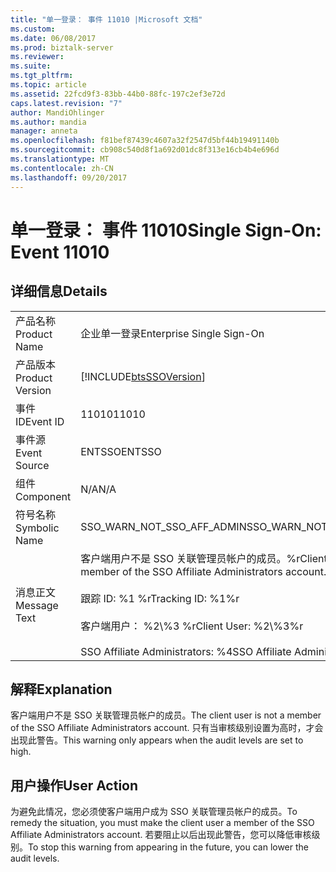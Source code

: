 ```yaml
---
title: "单一登录： 事件 11010 |Microsoft 文档"
ms.custom: 
ms.date: 06/08/2017
ms.prod: biztalk-server
ms.reviewer: 
ms.suite: 
ms.tgt_pltfrm: 
ms.topic: article
ms.assetid: 22fcd9f3-83bb-44b0-88fc-197c2ef3e72d
caps.latest.revision: "7"
author: MandiOhlinger
ms.author: mandia
manager: anneta
ms.openlocfilehash: f81bef87439c4607a32f2547d5bf44b19491140b
ms.sourcegitcommit: cb908c540d8f1a692d01dc8f313e16cb4b4e696d
ms.translationtype: MT
ms.contentlocale: zh-CN
ms.lasthandoff: 09/20/2017
---
```

# <a name="single-sign-on-event-11010"></a><span data-ttu-id="d226f-102">单一登录： 事件 11010</span><span class="sxs-lookup"><span data-stu-id="d226f-102">Single Sign-On: Event 11010</span></span>
## <a name="details"></a><span data-ttu-id="d226f-103">详细信息</span><span class="sxs-lookup"><span data-stu-id="d226f-103">Details</span></span>  
  
|||  
|-|-|  
|<span data-ttu-id="d226f-104">产品名称</span><span class="sxs-lookup"><span data-stu-id="d226f-104">Product Name</span></span>|<span data-ttu-id="d226f-105">企业单一登录</span><span class="sxs-lookup"><span data-stu-id="d226f-105">Enterprise Single Sign-On</span></span>|  
|<span data-ttu-id="d226f-106">产品版本</span><span class="sxs-lookup"><span data-stu-id="d226f-106">Product Version</span></span>|[!INCLUDE[btsSSOVersion](../includes/btsssoversion-md.md)]|  
|<span data-ttu-id="d226f-107">事件 ID</span><span class="sxs-lookup"><span data-stu-id="d226f-107">Event ID</span></span>|<span data-ttu-id="d226f-108">11010</span><span class="sxs-lookup"><span data-stu-id="d226f-108">11010</span></span>|  
|<span data-ttu-id="d226f-109">事件源</span><span class="sxs-lookup"><span data-stu-id="d226f-109">Event Source</span></span>|<span data-ttu-id="d226f-110">ENTSSO</span><span class="sxs-lookup"><span data-stu-id="d226f-110">ENTSSO</span></span>|  
|<span data-ttu-id="d226f-111">组件</span><span class="sxs-lookup"><span data-stu-id="d226f-111">Component</span></span>|<span data-ttu-id="d226f-112">N/A</span><span class="sxs-lookup"><span data-stu-id="d226f-112">N/A</span></span>|  
|<span data-ttu-id="d226f-113">符号名称</span><span class="sxs-lookup"><span data-stu-id="d226f-113">Symbolic Name</span></span>|<span data-ttu-id="d226f-114">SSO_WARN_NOT_SSO_AFF_ADMIN</span><span class="sxs-lookup"><span data-stu-id="d226f-114">SSO_WARN_NOT_SSO_AFF_ADMIN</span></span>|  
|<span data-ttu-id="d226f-115">消息正文</span><span class="sxs-lookup"><span data-stu-id="d226f-115">Message Text</span></span>|<span data-ttu-id="d226f-116">客户端用户不是 SSO 关联管理员帐户的成员。%r</span><span class="sxs-lookup"><span data-stu-id="d226f-116">Client user is not a member of the SSO Affiliate Administrators account.%r</span></span><br /><br /> <span data-ttu-id="d226f-117">跟踪 ID: %1 %r</span><span class="sxs-lookup"><span data-stu-id="d226f-117">Tracking ID: %1%r</span></span><br /><br /> <span data-ttu-id="d226f-118">客户端用户： %2\\%3 %r</span><span class="sxs-lookup"><span data-stu-id="d226f-118">Client User: %2\\%3%r</span></span><br /><br /> <span data-ttu-id="d226f-119">SSO Affiliate Administrators: %4</span><span class="sxs-lookup"><span data-stu-id="d226f-119">SSO Affiliate Administrators: %4</span></span>|  
  
## <a name="explanation"></a><span data-ttu-id="d226f-120">解释</span><span class="sxs-lookup"><span data-stu-id="d226f-120">Explanation</span></span>  
 <span data-ttu-id="d226f-121">客户端用户不是 SSO 关联管理员帐户的成员。</span><span class="sxs-lookup"><span data-stu-id="d226f-121">The client user is not a member of the SSO Affiliate Administrators account.</span></span> <span data-ttu-id="d226f-122">只有当审核级别设置为高时，才会出现此警告。</span><span class="sxs-lookup"><span data-stu-id="d226f-122">This warning only appears when the audit levels are set to high.</span></span>  
  
## <a name="user-action"></a><span data-ttu-id="d226f-123">用户操作</span><span class="sxs-lookup"><span data-stu-id="d226f-123">User Action</span></span>  
 <span data-ttu-id="d226f-124">为避免此情况，您必须使客户端用户成为 SSO 关联管理员帐户的成员。</span><span class="sxs-lookup"><span data-stu-id="d226f-124">To remedy the situation, you must make the client user a member of the SSO Affiliate Administrators account.</span></span> <span data-ttu-id="d226f-125">若要阻止以后出现此警告，您可以降低审核级别。</span><span class="sxs-lookup"><span data-stu-id="d226f-125">To stop this warning from appearing in the future, you can lower the audit levels.</span></span>